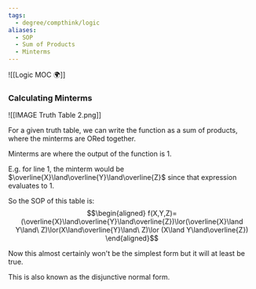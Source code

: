 ```yaml
---
tags:
  - degree/compthink/logic
aliases:
  - SOP
  - Sum of Products
  - Minterms
---
```

![[Logic MOC 🌍]]

### Calculating Minterms

![[IMAGE Truth Table 2.png]]

For a given truth table, we can write the function as a sum of products, where the minterms are ORed together.

Minterms are where the output of the function is 1.

E.g. for line 1, the minterm would be $\overline{X}\land\overline{Y}\land\overline{Z}$ since that expression evaluates to 1.

So the SOP of this table is:
$$\begin{aligned}
f(X,Y,Z)=(\overline{X}\land\overline{Y}\land\overline{Z})\lor(\overline{X}\land Y\land\ Z)\lor(X\land\overline{Y}\land\ Z)\lor (X\land Y\land\overline{Z})
\end{aligned}$$

Now this almost certainly won't be the simplest form but it will at least be true.

This is also known as the disjunctive normal form.
